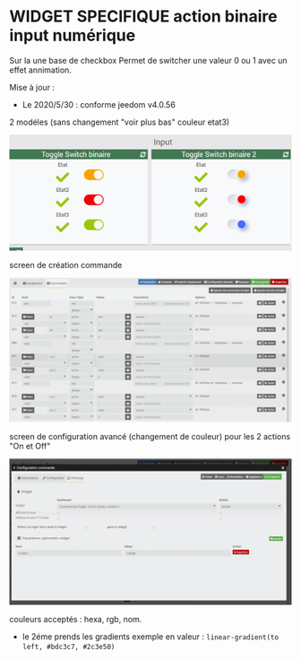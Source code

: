 # WIDGET SPECIFIQUE action binaire input numérique

Sur la une base de checkbox
Permet de switcher une valeur 0 ou 1
avec un effet annimation.

Mise à jour :
- Le 2020/5/30 : conforme jeedom v4.0.56

2 modéles (sans changement "voir plus bas" couleur etat3)


<img src="doc/toggle_switch_binaire.png"/>


screen de création commande


<img src="doc/toggle_switch_binaire_commandes.png"/>



screen de configuration avancé (changement de couleur)
pour les 2 actions "On et Off"


<img src="doc/toggle_switch_binaire_commandes_configuration_avance.png"/>

couleurs acceptés : hexa, rgb, nom.
+ le 2éme prends les gradients
exemple en valeur :
<code>linear-gradient(to left, #bdc3c7, #2c3e50)</code>
